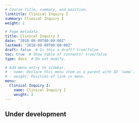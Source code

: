 ```yaml
---
# Course title, summary, and position.
linktitle: Clinical Inquiry I
summary: Clinical Inquiry I
weight: 2

# Page metadata.
title: Clinical Inquiry I
date: "2018-09-09T00:00:00Z"
lastmod: "2018-09-09T00:00:00Z"
draft: false  # Is this a draft? true/false
toc: true  # Show table of contents? true/false
type: docs  # Do not modify.

# Add menu entry to sidebar.
# - name: Declare this menu item as a parent with ID `name`.
# - weight: Position of link in menu.
menu:
  Clinical Inquiry I:
    name: Clinical Inquiry I
    weight: 2
---
```


## Under development

